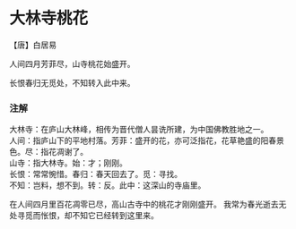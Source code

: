 # 大林寺桃花

【唐】白居易

人间四月芳菲尽，山寺桃花始盛开。

长恨春归无觅处，不知转入此中来。




### 注解

大林寺：在庐山大林峰，相传为晋代僧人昙诜所建，为中国佛教胜地之一。  
人间：指庐山下的平地村落。芳菲：盛开的花，亦可泛指花，花草艳盛的阳春景色。尽：指花凋谢了。  
山寺：指大林寺。始：才；刚刚。  
长恨：常常惋惜。春归：春天回去了。觅：寻找。  
不知：岂料，想不到。转：反。此中：这深山的寺庙里。   


在人间四月里百花凋零已尽，高山古寺中的桃花才刚刚盛开。
我常为春光逝去无处寻觅而怅恨，却不知它已经转到这里来。 